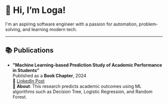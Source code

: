 # 👋 Hi, I’m Loga!

I'm an aspiring software engineer with a passion for automation, problem-solving, and learning modern tech.  

---

## 📚 Publications

- **"Machine Learning-based Prediction Study of Academic Performance in Students"**  
  Published as a **Book Chapter**, 2024  
  🔗 [LinkedIn Post](https://www.linkedin.com/posts/cvsureshbabu_hindustanuniversity-bookchapter-researchstudy-activity-7316681527793184768-DLny?utm_source=share&utm_medium=member_desktop&rcm=ACoAAEmrNOwBTskv3rKvhAvea8lH6UWoZlGPYOk)  
  📄 **About**: This research predicts academic outcomes using ML algorithms such as Decision Tree, Logistic Regression, and Random Forest.
